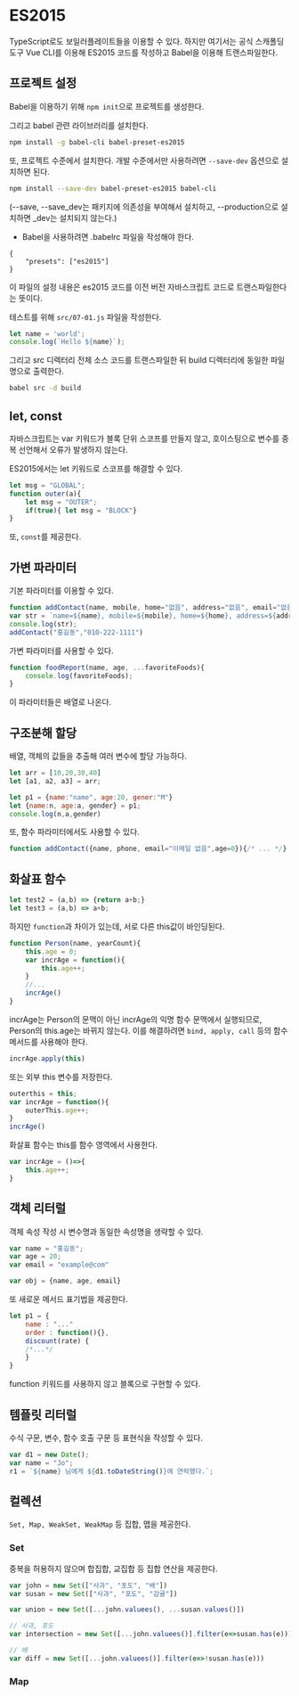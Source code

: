 # ES2015

TypeScript로도 보일러플레이트들을 이용할 수 있다.
하지만 여기서는 공식 스캐폴딩 도구 Vue CLI를 이용해 ES2015 코드를 작성하고 Babel을 이용해 트랜스파일한다.

## 프로젝트 설정

Babel을 이용하기 위해 `npm init`으로 프로젝트를 생성한다.

그리고 babel 관련 라이브러리를 설치한다.

```bash
npm install -g babel-cli babel-preset-es2015
```

또, 프로젝트 수준에서 설치한다. 개발 수준에서만 사용하려면 `--save-dev` 옵션으로 설치하면 된다.

```bash
npm install --save-dev babel-preset-es2015 babel-cli
```

(--save, --save_dev는 패키지에 의존성을 부여해서 설치하고, --production으로 설치하면 _dev는 설치되지 않는다.)

* Babel을 사용하려면 .babelrc 파일을 작성해야 한다.

```babel
{
    "presets": ["es2015"]
}
```

이 파일의 설정 내용은 es2015 코드를 이전 버전 자바스크립트 코드로 트랜스파일한다는 뜻이다.

테스트를 위해 `src/07-01.js` 파일을 작성한다.

```js
let name = 'world';
console.log(`Hello ${name}`);
```

그리고 src 디렉터리 전체 소스 코드를 트랜스파일한 뒤 build 디렉터리에 동일한 파일명으로 출력한다.

```bash
babel src -d build
```

## let, const

자바스크립트는 var 키워드가 블록 단위 스코프를 만들지 않고, 호이스팅으로 변수를 중복 선언해서 오류가 발생하지 않는다.

ES2015에서는 let 키워드로 스코프를 해결할 수 있다.

```js
let msg = "GLOBAL";
function outer(a){
    let msg = "OUTER";
    if(true){ let msg = "BLOCK"}
}
```

또, `const`를 제공한다.

## 가변 파라미터

기본 파라미터를 이용할 수 있다.

```js
function addContact(name, mobile, home="없음", address="없음", email="없음")
var str = `name=${name}, mobile=${mobile}, home=${home}, address=${address}, email=${email}`;
console.log(str);
addContact("홍길동","010-222-1111")
```

가변 파라미터를 사용할 수 있다.

```js
function foodReport(name, age, ...favoriteFoods){
    console.log(favoriteFoods);
}
```

이 파라미터들은 배열로 나온다.

## 구조분해 할당

배열, 객체의 값들을 추출해 여러 변수에 할당 가능하다.

```js
let arr = [10,20,30,40]
let [a1, a2, a3] = arr;

let p1 = {name:"name", age:20, gener:"M"}
let {name:n, age:a, gender} = p1;
console.log(n,a,gender)
```

또, 함수 파라미터에서도 사용할 수 있다.

```js
function addContact({name, phone, email="이메일 없음",age=0}){/* ... */}
```

## 화살표 함수

```js
let test2 = (a,b) => {return a+b;}
let test3 = (a,b) => a+b;
```

하지만 `function`과 차이가 있는데, 서로 다른 this값이 바인딩된다.

```js
function Person(name, yearCount){
    this.age = 0;
    var incrAge = function(){
        this.age++;
    }
    //...
    incrAge()
}
```

incrAge는 Person의 문맥이 아닌 incrAge의 익명 함수 문맥에서 실행되므로, Person의 this.age는 바뀌지 않는다.
이를 해결하려면 `bind, apply, call` 등의 함수 메서드를 사용해야 한다.

```js
incrAge.apply(this)
```

또는 외부 this 변수를 저장한다.

```js
outerthis = this;
var incrAge = function(){
    outerThis.age++;
}
incrAge()
```

화살표 함수는 this를 함수 영역에서 사용한다.

```js
var incrAge = ()=>{
    this.age++;
}
```

## 객체 리터럴

객체 속성 작성 시 변수명과 동일한 속성명을 생략할 수 있다.

```js
var name = "홍길동";
var age = 20;
var email = "example@com"

var obj = {name, age, email}
```

또 새로운 메서드 표기법을 제공한다.

```js
let p1 = {
    name : "..."
    order : function(){},
    discount(rate) {
    /*...*/
    }
}
```

function 키워드를 사용하지 않고 블록으로 구현할 수 있다.

## 템플릿 리터럴

수식 구문, 변수, 함수 호출 구문 등 표현식을 작성할 수 있다.

```js
var d1 = new Date();
var name = "Jo";
r1 = `${name} 님에게 ${d1.toDateString()}에 연락했다.`;
```

## 컬렉션

`Set, Map, WeakSet, WeakMap` 등 집합, 맵을 제공한다.

### Set

중복을 허용하지 않으며 합집합, 교집합 등 집합 연산을 제공한다.

```js
var john = new Set(["사과", "포도", "배"])
var susan = new Set(["사과", "포도", "감귤"])

var union = new Set([...john.valuees(), ...susan.values()])

// 사과, 포도
var intersection = new Set([...john.valuees()].filter(e=>susan.has(e)))

// 배
var diff = new Set([...john.valuees()].filter(e=>!susan.has(e)))
```

### Map

